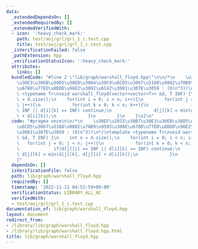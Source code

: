 ```yaml
---
data:
  _extendedDependsOn: []
  _extendedRequiredBy: []
  _extendedVerifiedWith:
  - icon: ':heavy_check_mark:'
    path: test/aoj/grl/grl_1_c.test.cpp
    title: test/aoj/grl/grl_1_c.test.cpp
  _isVerificationFailed: false
  _pathExtension: hpp
  _verificationStatusIcon: ':heavy_check_mark:'
  attributes:
    links: []
  bundledCode: "#line 2 \"lib/graph/warshall_floyd.hpp\"\n\n/*\n    \u30EF\u2015\u30B7\
    \u30E3\u30EB\u30D5\u30ED\u30A4\u30C9\u6CD5\u3067\u5168\u9802\u70B9\u9593\u306E\
    \u6700\u77ED\u8DDD\u96E2\u3092\u6C42\u3081\u307E\u3059 : (O(n^3))\n*/\ntemplate\
    \ <typename T>\nvoid warshall_floyd(vector<vector<T>> &d, T INF) {\n    int n\
    \ = d.size();\n    for(int i = 0; i < n; i++){\n        for(int j = 0; j < n;\
    \ j++){\n            for(int k = 0; k < n; k++){\n                if(d[j][i] ==\
    \ INF || d[i][k] == INF) continue;\n                d[j][k] = min(d[j][k], d[j][i]\
    \ + d[i][k]);\n            }\n        }\n    }\n}\n"
  code: "#pragma once\n\n/*\n    \u30EF\u2015\u30B7\u30E3\u30EB\u30D5\u30ED\u30A4\u30C9\
    \u6CD5\u3067\u5168\u9802\u70B9\u9593\u306E\u6700\u77ED\u8DDD\u96E2\u3092\u6C42\
    \u3081\u307E\u3059 : (O(n^3))\n*/\ntemplate <typename T>\nvoid warshall_floyd(vector<vector<T>>\
    \ &d, T INF) {\n    int n = d.size();\n    for(int i = 0; i < n; i++){\n     \
    \   for(int j = 0; j < n; j++){\n            for(int k = 0; k < n; k++){\n   \
    \             if(d[j][i] == INF || d[i][k] == INF) continue;\n               \
    \ d[j][k] = min(d[j][k], d[j][i] + d[i][k]);\n            }\n        }\n    }\n\
    }"
  dependsOn: []
  isVerificationFile: false
  path: lib/graph/warshall_floyd.hpp
  requiredBy: []
  timestamp: '2022-11-11 04:52:59+09:00'
  verificationStatus: LIBRARY_ALL_AC
  verifiedWith:
  - test/aoj/grl/grl_1_c.test.cpp
documentation_of: lib/graph/warshall_floyd.hpp
layout: document
redirect_from:
- /library/lib/graph/warshall_floyd.hpp
- /library/lib/graph/warshall_floyd.hpp.html
title: lib/graph/warshall_floyd.hpp
---
```

